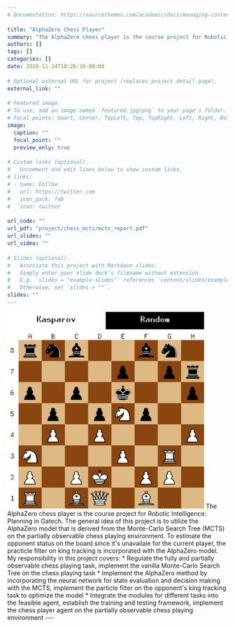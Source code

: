 ```yaml
---
# Documentation: https://sourcethemes.com/academic/docs/managing-content/

title: "AlphaZero Chess Player"
summary: "The AlphaZero chess player is the course project for Robotic Intelligence: Planning in Gatech. The general idea of this project is to utilize the AlphaZero model that is derived from the Monte-Carlo Search Tree (MCTS) on the partially observable chess playing environment. To estimate the opponent status on the board since it's unavailale for the current player, the practicle filter on king tracking is incorporated with the AlphaZero model."
authors: []
tags: []
categories: []
date: 2020-11-24T10:26:10-08:00

# Optional external URL for project (replaces project detail page).
external_link: ""

# Featured image
# To use, add an image named `featured.jpg/png` to your page's folder.
# Focal points: Smart, Center, TopLeft, Top, TopRight, Left, Right, BottomLeft, Bottom, BottomRight.
image:
  caption: ""
  focal_point: ""
  preview_only: true

# Custom links (optional).
#   Uncomment and edit lines below to show custom links.
# links:
# - name: Follow
#   url: https://twitter.com
#   icon_pack: fab
#   icon: twitter

url_code: ""
url_pdf: "project/chess_mcts/mcts_report.pdf"
url_slides: ""
url_video: ""

# Slides (optional).
#   Associate this project with Markdown slides.
#   Simply enter your slide deck's filename without extension.
#   E.g. `slides = "example-slides"` references `content/slides/example-slides.md`.
#   Otherwise, set `slides = ""`.
slides: ""
---
```

<img src="./sample_video.gif" title="AlphaZero Chess Player" width="450" height="450" />
The AlphaZero chess player is the course project for Robotic Intelligence: Planning in Gatech. The general idea of this project is to utilize the AlphaZero model that is derived from the Monte-Carlo Search Tree (MCTS) on the partially observable chess playing environment. To estimate the opponent status on the board since it's unavailale for the current player, the practicle filter on king tracking is incorporated with the AlphaZero model. My responsibility in this project covers: 
 * Regulate the fully and partially observable chess playing task, implement the vanilla Monte-Carlo Search Tree on the chess playing task
 * Implement the AlphaZero method by incorporating the neural network for state evaluation and decision making with the MCTS, implement the particle filter on the opponent's king tracking task to optimize the model
 * Integrate the modules for different tasks into the feasible agent, establish the training and testing framework, implement the chess player agent on the partially observable chess playing environment
---
